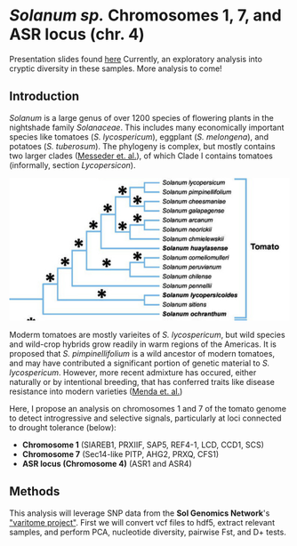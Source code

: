 # _Solanum sp._ Chromosomes 1, 7, and ASR locus (chr. 4)
Presentation slides found [here](https://docs.google.com/presentation/d/12gj35cs8-Rthe58NOQjLGDjhq5_ASEWd9iiJhcHTnVs/edit?usp=sharing)
Currently, an exploratory analysis into cryptic diversity in these samples. More analysis to come!

## Introduction

_Solanum_ is a large genus of over 1200 species of flowering plants in the nightshade family _Solanaceae_. This includes many economically important species like tomatoes (_S. lycospericum_), eggplant (_S. melongena_), and potatoes (_S. tuberosum_). The phylogeny is complex, but mostly contains two larger clades ([Messeder et. al.](https://doi.org/10.1111/nph.19849)), of which Clade I contains tomatoes (informally, section _Lycopersicon_). 

![tomato phylogeny](data/tomato_clades_messeder.png)

Moderm tomatoes are mostly varieites of _S. lycospericum_, but wild species and wild-crop hybrids grow readily in warm regions of the Americas. It is proposed that _S. pimpinellifolium_ is a wild ancestor of modern tomatoes, and may have contributed a significant portion of genetic material to _S. lycospericum_. However, more recent admixture has occured, either naturally or by intentional breeding, that has conferred traits like disease resistance into modern varieties ([Menda et. al.](https://doi.org/10.1186/s12870-014-0287-2))

Here, I propose an analysis on chromosomes 1 and 7 of the tomato genome to detect introgressive and selective signals, particularly at loci connected to drought tolerance (below):

- __Chromosome 1__ (SlAREB1, PRXIIF, SAP5, REF4-1, LCD, CCD1, SCS)
- __Chromosome 7__ (Sec14-like PITP, AHG2, PRXQ, CFS1)
- __ASR locus (Chromosome 4)__ (ASR1 and ASR4)

## Methods

This analysis will leverage SNP data from the __Sol Genomics Network__'s ["varitome project"](https://solgenomics.sgn.cornell.edu/projects/varitome). First we will convert vcf files to hdf5, extract relevant samples, and perform PCA, nucleotide diversity, pairwise Fst, and D+ tests.
